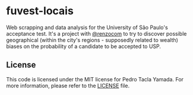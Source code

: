fuvest-locais
=============
Web scrapping and data analysis for the University of São Paulo's acceptance
test. It's a project with [@renzocom](https://github.com/renzocom) to try to
discover possible geographical (within the city's regions - supposedly related
to wealth) biases on the probability of a candidate to be accepted to USP.

License
-------
This code is licensed under the MIT license for Pedro Tacla Yamada. For more
information, please refer to the [LICENSE](/LICENSE) file.
